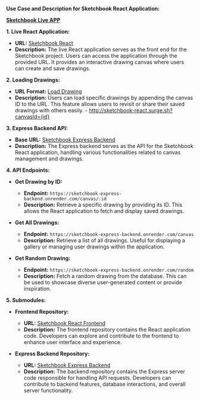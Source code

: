 **Use Case and Description for Sketchbook React Application:**


**[Sketchbook Live APP](http://sketchbook-react.surge.sh)**


**1. Live React Application:**
   - **URL:** [Sketchbook React](http://sketchbook-react.surge.sh)
   - **Description:** The live React application serves as the front end for the Sketchbook project. Users can access the application through the provided URL. It provides an interactive drawing canvas where users can create and save drawings.

**2. Loading Drawings:**
   - **URL Format:** [Load Drawing](http://sketchbook-react.surge.sh?canvasId={id})
   - **Description:** Users can load specific drawings by appending the canvas ID to the URL. This feature allows users to revisit or share their saved drawings with others easily.
    - http://sketchbook-react.surge.sh?canvasId={id}
  
  
**3. Express Backend API:**
   - **Base URL:** [Sketchbook Express Backend](https://sketchbook-express-backend.onrender.com/)
   - **Description:** The Express backend serves as the API for the Sketchbook React application, handling various functionalities related to canvas management and drawings.

**4. API Endpoints:**
   - **Get Drawing by ID:**
      - **Endpoint:** `https://sketchbook-express-backend.onrender.com/canvas/:id`
      - **Description:** Retrieve a specific drawing by providing its ID. This allows the React application to fetch and display saved drawings.

   - **Get All Drawings:**
      - **Endpoint:** `https://sketchbook-express-backend.onrender.com/canvas`
      - **Description:** Retrieve a list of all drawings. Useful for displaying a gallery or managing user drawings within the application.

   - **Get Random Drawing:**
      - **Endpoint:** `https://sketchbook-express-backend.onrender.com/random`
      - **Description:** Fetch a random drawing from the database. This can be used to showcase diverse user-generated content or provide inspiration.

**5. Submodules:**
   - **Frontend Repository:**
      - **URL:** [Sketchbook React Frontend](https://github.com/3ichael7ambert/sketchbook-react-frontend/tree/c826d414fcbd3c90e290e34b222978a995f04aeb)
      - **Description:** The frontend repository contains the React application code. Developers can explore and contribute to the frontend to enhance user interface and experience.

   - **Express Backend Repository:**
      - **URL:** [Sketchbook Express Backend](https://github.com/3ichael7ambert/sketchbook-express-backend/tree/ae692228b49ab90cea685562a356f8089ffae8eb)
      - **Description:** The backend repository contains the Express server code responsible for handling API requests. Developers can contribute to backend features, database interactions, and overall server functionality.
